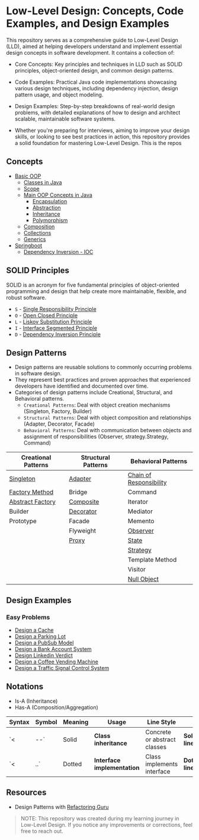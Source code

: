 # Low-Level Design: Concepts, Code Examples, and Design Examples

This repository serves as a comprehensive guide to Low-Level Design (LLD), aimed at helping developers understand and implement essential design concepts in software development. It contains a collection of:

- Core Concepts: Key principles and techniques in LLD such as SOLID principles, object-oriented design, and common design patterns.
- Code Examples: Practical Java code implementations showcasing various design techniques, including dependency injection, design pattern usage, and object modeling.
- Design Examples: Step-by-step breakdowns of real-world design problems, with detailed explanations of how to design and architect scalable, maintainable software systems.

- Whether you're preparing for interviews, aiming to improve your design skills, or looking to see best practices in action, this repository provides a solid foundation for mastering Low-Level Design.
This is the repos


## Concepts
- [Basic OOP](./concepts/oops/java.md#basic-oop)
  - [Classes in Java](./concepts/oops/java.md#classes-in-java)
  - [Scope](./concepts/oops/java.md#scope)
  - [Main OOP Concepts in Java](./concepts/oops/java.md#main-oop-concepts-in-java)
    - [Encapsulation](./concepts/oops/java.md#encapsulation)
    - [Abstraction](./concepts/oops/java.md#abstraction)
    - [Inheritance](./concepts/oops/java.md#inheritance)
    - [Polymorphism](./concepts/oops/java.md#polymorphism-)
  - [Composition](./concepts/oops/java.md#composition)
  - [Collections](./concepts/oops/java.md#collections)
  - [Generics](./concepts/oops/java.md#generics)
- [Springboot](./concepts/spring-boot/sb_overview.md)
  - [Dependency Inversion - IOC](./concepts/spring-boot/di-ioc.md)
  
## SOLID Principles
SOLID is an acronym for five fundamental principles of object-oriented programming and design that help create more maintainable, flexible, and robust software.
- `S` - [Single Responsibility Principle](concepts/solid-principles/single-responsibility-principle.md)
- `O` - [Open Closed Principle](concepts/solid-principles/open-closed-principle.md)
- `L` - [Liskov Substitution Principle](concepts/solid-principles/liskov-substitution-principle.md)
- `I` - [Interface Segmented Principle](concepts/solid-principles/interface-segmented-principle.md)
- `D` - [Dependency Inversion Principle](concepts/solid-principles/dependency-Inversion-principle.md)



## Design Patterns
- Design patterns are reusable solutions to commonly occurring problems in software design. 
- They represent best practices and proven approaches that experienced developers have identified and documented over time.
- Categories of design patterns include Creational, Structural, and Behavioral patterns.
  - `Creational Patterns`: Deal with object creation mechanisms (Singleton, Factory, Builder)
  - `Structural Patterns`: Deal with object composition and relationships (Adapter, Decorator, Facade)
  - `Behavioral Patterns`: Deal with communication between objects and assignment of responsibilities (Observer, strategy.Strategy, Command)
  

| Creational Patterns                                                | Structural Patterns                               | Behavioral Patterns                                                              |
|--------------------------------------------------------------------|---------------------------------------------------|----------------------------------------------------------------------------------|
| [Singleton](concepts/design-patterns/strategy.md)                  | [Adapter](concepts/design-patterns/adapter.md)    | [Chain of Responsibility](./concepts/design-patterns/chain-of-responsibility.md) |
| [Factory Method](./concepts/design-patterns/factory.md)            | Bridge                                            | Command                                                                          |
| [Abstract Factory](./concepts/design-patterns/abstract-factory.md) | [Composite](concepts/design-patterns/composite.md) | Iterator                                                                         |
| Builder                                                            | [Decorator](concepts/design-patterns/decorator.md) | Mediator                                                                         |
| Prototype                                                          | Facade                                            | Memento                                                                          |
|                                                                    | Flyweight                                         | [Observer](concepts/design-patterns/observer.md)                                 |
|                                                                    | [Proxy](concepts/design-patterns/proxy.md)        | [State](./concepts/design-patterns/state.md)                                     |
|                                                                    |                                                   | [Strategy](concepts/design-patterns/strategy.md)                                 |
|                                                                    |                                                   | Template Method                                                                  |
|                                                                    |                                                   | Visitor                                                                          |
|                                                                    |                                                   | [Null Object](concepts/design-patterns/null-object.md)                           |
## Design Examples

### Easy Problems
- [Design a Cache](./problems/LRU-based-cache.md)
- [Design a Parking Lot](./problems/parking-lot.md)
- [Design a PubSub Model](./problems/pub-sub-model.md)
- [Design a Bank Account System](./problems/bank-account-system.md)
- [Design Linkedin Verdict](./problems/linkedin-verdict.md)
- [Design a Coffee Vending Machine](./problems/coffee-vending-machine.md)
- [Design a Traffic Signal Control System](./problems/traffic-signal-control-system.md)


## Notations
- Is-A (Inheritance)
- Has-A (Composition/Aggregation)

| Syntax | Symbol | Meaning | Usage                        | Line Style                   |                 |
| ------ | ------ | ------- | ---------------------------- | ---------------------------- | --------------- |
| \`<    | --\`   | Solid   | **Class inheritance**        | Concrete or abstract classes | **Solid line**  |
| \`<    | ..\`   | Dotted  | **Interface implementation** | Class implements interface   | **Dotted line** |


## Resources

- Design Patterns with [Refactoring Guru](https://refactoring.guru)

> NOTE: This repository was created during my learning journey in Low-Level Design. If you notice any improvements or corrections, feel free to reach out.